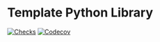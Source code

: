 # Template Python Library

[![Checks][checks-shield]][checks-url]
[![Codecov][codecov-shield]][codecov-url]


[codecov-shield]: https://img.shields.io/codecov/c/github/mumblepins/template-python-library

[codecov-url]: https://app.codecov.io/gh/mumblepins/template-python-library

[checks-shield]: https://img.shields.io/github/actions/workflow/status/mumblepins/template-python-library/python-publish.yml?style=flat-square&branch=main

[checks-url]: https://github.com/mumblepins/template-python-library/actions/workflows/python-publish.yml
